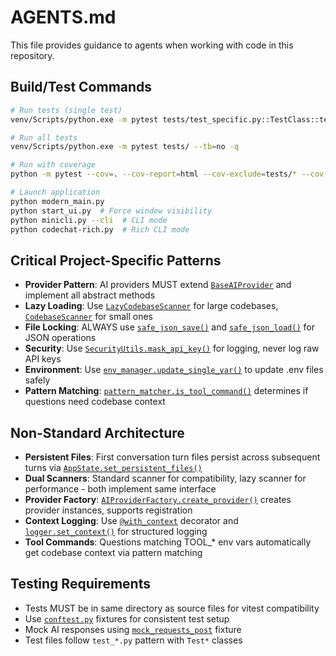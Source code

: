 # AGENTS.md

This file provides guidance to agents when working with code in this repository.

## Build/Test Commands

```bash
# Run tests (single test)
venv/Scripts/python.exe -m pytest tests/test_specific.py::TestClass::test_method -v

# Run all tests
venv/Scripts/python.exe -m pytest tests/ --tb=no -q

# Run with coverage
python -m pytest --cov=. --cov-report=html --cov-exclude=tests/* --cov-exclude=subfolder/*

# Launch application
python modern_main.py
python start_ui.py  # Force window visibility
python minicli.py --cli  # CLI mode
python codechat-rich.py  # Rich CLI mode
```

## Critical Project-Specific Patterns

- **Provider Pattern**: AI providers MUST extend [`BaseAIProvider`](base_ai.py:23) and implement all abstract methods
- **Lazy Loading**: Use [`LazyCodebaseScanner`](lazy_file_scanner.py:35) for large codebases, [`CodebaseScanner`](file_scanner.py:9) for small ones
- **File Locking**: ALWAYS use [`safe_json_save()`](file_lock.py) and [`safe_json_load()`](file_lock.py) for JSON operations
- **Security**: Use [`SecurityUtils.mask_api_key()`](security_utils.py:27) for logging, never log raw API keys
- **Environment**: Use [`env_manager.update_single_var()`](env_manager.py:253) to update .env files safely
- **Pattern Matching**: [`pattern_matcher.is_tool_command()`](pattern_matcher.py:223) determines if questions need codebase context

## Non-Standard Architecture

- **Persistent Files**: First conversation turn files persist across subsequent turns via [`AppState.set_persistent_files()`](models.py:157)
- **Dual Scanners**: Standard scanner for compatibility, lazy scanner for performance - both implement same interface
- **Provider Factory**: [`AIProviderFactory.create_provider()`](ai.py:20) creates provider instances, supports registration
- **Context Logging**: Use [`@with_context`](logger.py:305) decorator and [`logger.set_context()`](logger.py:190) for structured logging
- **Tool Commands**: Questions matching TOOL_* env vars automatically get codebase context via pattern matching

## Testing Requirements

- Tests MUST be in same directory as source files for vitest compatibility
- Use [`conftest.py`](tests/conftest.py:1) fixtures for consistent test setup
- Mock AI responses using [`mock_requests_post`](tests/conftest.py:104) fixture
- Test files follow `test_*.py` pattern with `Test*` classes